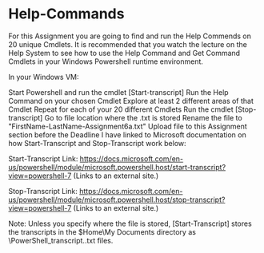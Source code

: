 # Help-Commands

For this Assignment you are going to find and run the Help Commends on 20 unique Cmdlets. It is recommended that you watch the lecture on the Help System to see how to use the Help Command and Get Command Cmdlets in your Windows Powershell runtime environment.

In your Windows VM:

Start Powershell and run the cmdlet [Start-transcript]
Run the Help Command on your chosen Cmdlet
Explore at least 2 different areas of that Cmdlet
Repeat for each of your 20 different Cmdlets
Run the cmdlet [Stop-transcript]
Go to file location where the .txt is stored
Rename the file to "FirstName-LastName-Assignment6a.txt"
Upload file to this Assignment section before the Deadline
I have linked to Microsoft documentation on how Start-Transcript and Stop-Transcript work below:

Start-Transcript
Link: https://docs.microsoft.com/en-us/powershell/module/microsoft.powershell.host/start-transcript?view=powershell-7 (Links to an external site.)

Stop-Transcript
Link: https://docs.microsoft.com/en-us/powershell/module/microsoft.powershell.host/stop-transcript?view=powershell-7 (Links to an external site.)

Note: Unless you specify where the file is stored, [Start-Transcript] stores the transcripts in the $Home\My Documents directory as \PowerShell_transcript.<time-stamp>.txt files.

